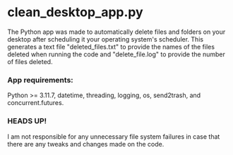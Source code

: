 # clean_desktop_app.py
The Python app was made to automatically delete files and folders on your desktop after scheduling it your operating system's scheduler. This generates a text file "deleted_files.txt" to provide the names of the files deleted when running the code and "delete_file.log" to provide the number of files deleted.

### App requirements:
Python >= 3.11.7, datetime, threading, logging, os, send2trash, and concurrent.futures.

### HEADS UP!
I am not responsible for any unnecessary file system failures in case that there are any tweaks and changes made on the code.
